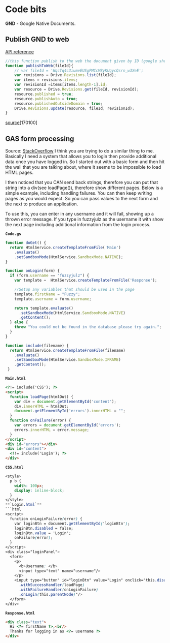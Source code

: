 # Code bits

__GND__ - Google Native Documents.

## Publish GND to web

[API reference](https://developers.google.com/drive/v2/reference/revisions)

```javascript
//this function publish to the web the document given by ID (google sheets or docs)
function publishToWeb(fileId){ 
    // var fileId = 'WqcTq4c3iumeEUSgPMCcM8yKUqycQsrn_w3XeE'; 
    var revisions = Drive.Revisions.list(fileId); 
    var items = revisions.items; 
    var revisionId =items[items.length-1].id; 
    var resource = Drive.Revisions.get(fileId, revisionId); 
    resource.published = true;
    resource.publishAuto = true;
    resource.publishedOutsideDomain = true;
    Drive.Revisions.update(resource, fileId, revisionId); 
}
```
[source](https://stackoverflow.com/questions/40476324/how-to-publish-to-the-web-a-spreadsheet-using-drive-api-and-gas)[170100]

## GAS form processing
Source: [StackOverflow](http://stackoverflow.com/)
I think you are trying to do a similar thing to me. Basically 
I need a system that allows you to login then provide additional 
data once you have logged in. So I started out with a basic form 
and then hit the wall that you are talking about, 
where it seems to be impossible to load HTML pages.

I then noticed that you CAN send back strings, therefore you 
can put that string into a div(see loadPage()), 
therefore show different pages. 
Below is a simple example, including handling failures. 
You can then keep writing pages as you would expect. 
So you can pass values to the next form and the next to produce 
an application.

To use this, you can enter in any username and it will fail, 
showing up a thrown error message. If you type in fuzzyjulz 
as the username it with show the next page including additional 
information from the login process.

**`Code.gs`**
```javascript
function doGet() {
  return HtmlService.createTemplateFromFile('Main')
    .evaluate()
    .setSandboxMode(HtmlService.SandboxMode.NATIVE);
}

function onLogin(form) {
  if (form.username == "fuzzyjulz") {
    var template =  HtmlService.createTemplateFromFile('Response');

    //Setup any variables that should be used in the page
    template.firstName = "Fuzzy";
    template.username = form.username;

    return template.evaluate()
      .setSandboxMode(HtmlService.SandboxMode.NATIVE)
      .getContent();
  } else {
    throw "You could not be found in the database please try again.";
  }
}

function include(filename) {
  return HtmlService.createTemplateFromFile(filename)
    .evaluate()
    .setSandboxMode(HtmlService.SandboxMode.IFRAME)
    .getContent();
 }
```
**`Main.html`**
```html
<?!= include('CSS'); ?>
<script>
  function loadPage(htmlOut) {
    var div = document.getElementById('content');
    div.innerHTML = htmlOut;
    document.getElementById('errors').innerHTML = "";
  }
  function onFailure(error) {
    var errors = document.getElementById('errors');
    errors.innerHTML = error.message;
  }
</script>
<div id="errors"></div>
<div id="content">
  <?!= include('Login'); ?>
</div>
```
**`CSS.html`**
```css
<style>
  p b {
    width: 100px;
    display: inline-block;
  }
</style>
**`Login.html`**
```html
<script>
  function onLoginFailure(error) {
    var loginBtn = document.getElementById('loginBtn');
    loginBtn.disabled = false;
    loginBtn.value = 'Login';
    onFailure(error);
  }
</script>
<div class="loginPanel">
  <form>
    <p>
      <b>Username: </b>
      <input type="text" name="username"/>
    </p>
    <input type="button" id="loginBtn" value="Login" onclick="this.disabled = true; this.value = 'Loading...';google.script.run
      .withSuccessHandler(loadPage)
      .withFailureHandler(onLoginFailure)
      .onLogin(this.parentNode)"/>
  </form>
</div>
````
**`Response.html`**
```html
<div class="text">
  Hi <?= firstName ?>,<br/>
  Thanks for logging in as <?= username ?>
</div>
```